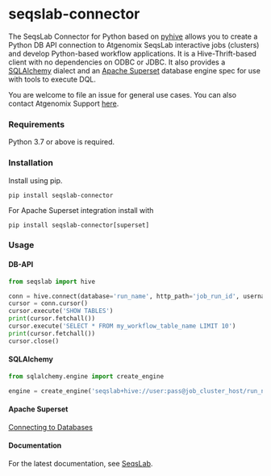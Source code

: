 # seqslab-connector

The SeqsLab Connector for Python based on [pyhive](https://github.com/dropbox/PyHive) allows you to create 
a Python DB API connection to Atgenomix SeqsLab interactive jobs (clusters) and develop Python-based workflow applications. 
It is a Hive-Thrift-based client with no dependencies on ODBC or JDBC. 
It also provides a [SQLAlchemy](https://www.sqlalchemy.org/) dialect and an [Apache Superset](https://superset.apache.org/)
database engine spec for use with tools to execute DQL.

You are welcome to file an issue for general use cases. You can also contact Atgenomix Support [here](https://console.seqslab.net).


### Requirements
Python 3.7 or above is required.


### Installation

Install using pip.

`pip install seqslab-connector` 

For Apache Superset integration install with

`pip install seqslab-connector[superset]`


### Usage

#### DB-API

```python
from seqslab import hive

conn = hive.connect(database='run_name', http_path='job_run_id', username='user', password='pass', host='job_cluster_host')
cursor = conn.cursor()
cursor.execute('SHOW TABLES')
print(cursor.fetchall())
cursor.execute('SELECT * FROM my_workflow_table_name LIMIT 10')
print(cursor.fetchall())
cursor.close()
```

#### SQLAlchemy

```python
from sqlalchemy.engine import create_engine

engine = create_engine('seqslab+hive://user:pass@job_cluster_host/run_name?http_path=job_run_id')
```

#### Apache Superset

[Connecting to Databases](https://superset.apache.org/docs/databases/db-connection-ui)

#### Documentation
For the latest documentation, see [SeqsLab](https://docs.atgenomix.com).
